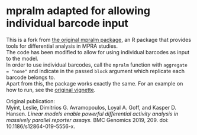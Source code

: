 # mpralm adapted for allowing individual barcode input

This is a fork from [the original mpralm package](https://github.com/hansenlab/mpra/tree/master), an R package that provides tools for differential analysis in MPRA studies.  
The code has been modified to allow for using individual barcodes as input to the model.  
In order to use individual barcodes, call the ``mpralm`` function with ``aggregate = "none"`` and indicate in the passed ``block`` argument which replicate each barcode belongs to.   
Apart from this, the package works exactly the same. For an example on how to run, see the [original vignette](https://rdrr.io/bioc/mpra/f/vignettes/mpra.Rmd).

Original publication:  
Myint, Leslie, Dimitrios G. Avramopoulos, Loyal A. Goff, and Kasper D. Hansen. *Linear models enable powerful differential activity analysis in massively parallel reporter assays.* BMC Genomics 2019, 209. doi: 10.1186/s12864-019-5556-x.
